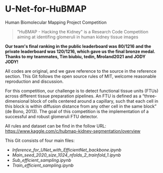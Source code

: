 # U-Net-for-HuBMAP
Human Biomolecular Mapping Project Competition
>"HuBMAP - Hacking the Kidney" is a Research Code Competition aiming at identifing glomeruli in human kidney tissue images

**Our team's final ranking in the public leaderboard was 80/1216 and the private leaderboard was 120/1216, which gave us the final bronze medal. Thanks to my teammates, Tim biubiu, tedin, Mroland2021 and JODY JODY!**

All codes are original, and we gave reference to the source in the reference section. This Git follows the open source rules of MIT, welcome reasonable reproduction and discussion.

For this competition, our challenge is to detect functional tissue units (FTUs) across different tissue preparation pipelines. An FTU is defined as a “three-dimensional block of cells centered around a capillary, such that each cell in this block is within diffusion distance from any other cell in the same block” (de Bono, 2013). The goal of this competition is the implementation of a successful and robust glomeruli FTU detector.

All rules and dataset can be find in the follow URL: https://www.kaggle.com/c/hubmap-kidney-segmentation/overview

This Git consists of four main files: 
+ *Inference_for_UNet_with_EfficientNet_backbone.ipynb*
+ *Main_seed_2020_size_1024_nfolds_2_trainfold_1.ipynb*
+ *Sub_efficient_sampling.ipynb*
+ *Train_efficient_sampling.ipynb*
